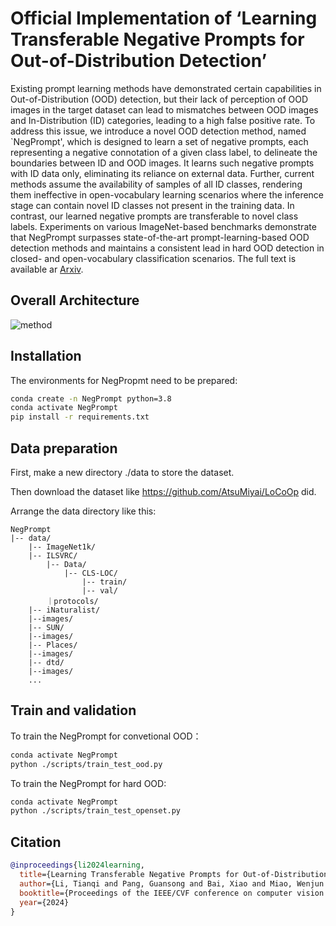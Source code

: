 # Official Implementation of ‘Learning Transferable Negative Prompts for Out-of-Distribution Detection’

Existing prompt learning methods have demonstrated certain capabilities in Out-of-Distribution (OOD) detection, but their lack of perception of OOD images in the target dataset can lead to mismatches between OOD images and In-Distribution (ID) categories, leading to a high false positive rate. To address this issue, we introduce a novel OOD detection method, named `NegPrompt', which is designed to learn a set of negative prompts, each representing a negative connotation of a given class label, to delineate the boundaries between ID and OOD images. It learns such negative prompts with ID data only, eliminating its reliance on external data. Further, current methods assume the availability of samples of all ID classes, rendering them ineffective in open-vocabulary learning scenarios where the inference stage can contain novel ID classes not present in the training data. In contrast, our learned negative prompts are transferable to novel class labels. Experiments on various ImageNet-based  benchmarks demonstrate that NegPrompt surpasses state-of-the-art prompt-learning-based OOD detection methods and maintains a consistent lead in hard OOD detection in closed- and open-vocabulary classification scenarios. The full text is available ar [Arxiv](https://arxiv.org/abs/2404.03248).

## Overall Architecture

![method](https://github.com/mala-lab/NegPrompt/blob/main/img/method.png)

## Installation

The environments for NegPropmt need to be prepared:

```bash
conda create -n NegPrompt python=3.8
conda activate NegPrompt
pip install -r requirements.txt
```



## Data preparation

First, make a new directory ./data to store the dataset.

Then download the dataset like https://github.com/AtsuMiyai/LoCoOp did.

Arrange the data directory like this:

```
NegPrompt
|-- data/
    |-- ImageNet1k/
	|-- ILSVRC/
		|-- Data/
			|-- CLS-LOC/
				|-- train/
				|-- val/
		｜protocols/
    |-- iNaturalist/
	|--images/
    |-- SUN/
	|--images/
    |-- Places/
	|--images/
    |-- dtd/
	|--images/
    ...
```



## Train and validation

To train the NegPrompt for convetional OOD：

```bash
conda activate NegPrompt
python ./scripts/train_test_ood.py
```

To train the NegPrompt for hard OOD:

```bash
conda activate NegPrompt
python ./scripts/train_test_openset.py
```

## Citation
```bibtex
@inproceedings{li2024learning,
  title={Learning Transferable Negative Prompts for Out-of-Distribution Detection},
  author={Li, Tianqi and Pang, Guansong and Bai, Xiao and Miao, Wenjun and Zheng, Jin},
  booktitle={Proceedings of the IEEE/CVF conference on computer vision and pattern recognition},
  year={2024}
}
```


